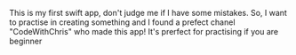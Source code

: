This is my first swift app, don't judge me if I have some mistakes. So, I want to practise in creating something and I found a prefect chanel "CodeWithChris" who made this app! It's prerfect for practising if you are beginner
